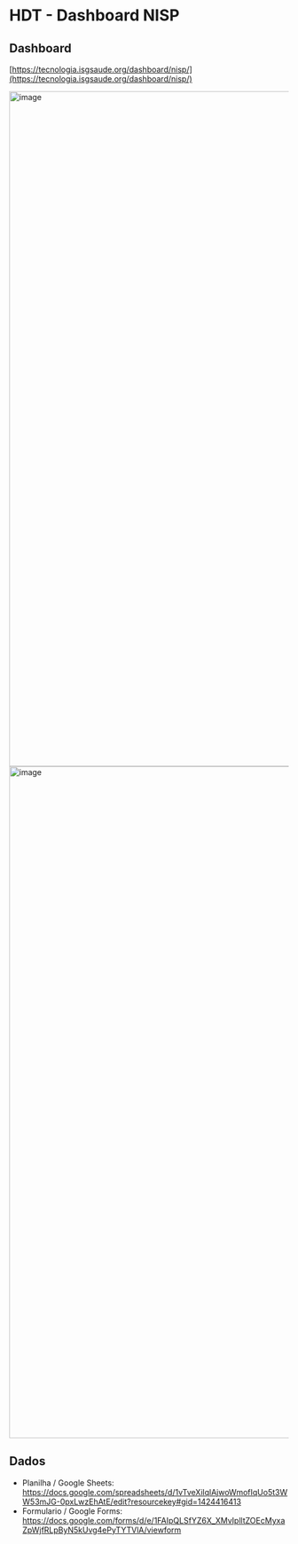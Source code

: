 # HDT - Dashboard NISP

## Dashboard

[https://tecnologia.isgsaude.org/dashboard/nisp/](https://tecnologia.isgsaude.org/dashboard/nisp/)

<img width="1218" alt="image" src="https://github.com/hersonpc/hdt-nisp/assets/14059473/08125013-08cd-453a-80b7-285eb13ff11d">

<img width="1212" alt="image" src="https://github.com/hersonpc/hdt-nisp/assets/14059473/230bb328-598a-4f7f-8225-7714bae0dd42">


## Dados

- Planilha / Google Sheets: <https://docs.google.com/spreadsheets/d/1vTveXilqlAjwoWmofIqUo5t3WW53mJG-0pxLwzEhAtE/edit?resourcekey#gid=1424416413>  
- Formulario / Google Forms: <https://docs.google.com/forms/d/e/1FAIpQLSfYZ6X_XMvIplltZOEcMyxaZpWjfRLpByN5kUvg4ePyTYTVlA/viewform>  
